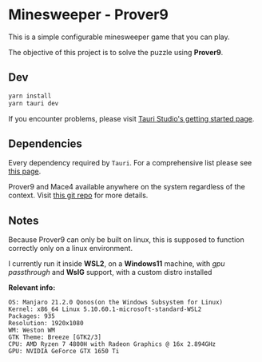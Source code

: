 # Minesweeper - Prover9

This is a simple configurable minesweeper game that you can play.

The objective of this project is to solve the puzzle using **Prover9**.

## Dev

```bash
yarn install
yarn tauri dev
```

If you encounter problems, please visit [Tauri Studio's getting started page](https://tauri.studio/en/docs/getting-started/intro).

## Dependencies

Every dependency required by `Tauri`. For a comprehensive list please see [this page](https://tauri.studio/en/docs/getting-started/intro).

Prover9 and Mace4 available anywhere on the system regardless of the context. Visit [this git repo](https://github.com/ai4reason/Prover9) for more details.

## Notes

Because Prover9 can only be built on linux, this is supposed to function correctly only on a linux environment.

I currently run it inside **WSL2**, on a **Windows11** machine, with *gpu passthrough* and **WslG** support, with a custom distro installed

**Relevant info:**

```text
OS: Manjaro 21.2.0 Qonos(on the Windows Subsystem for Linux)
Kernel: x86_64 Linux 5.10.60.1-microsoft-standard-WSL2
Packages: 935
Resolution: 1920x1080
WM: Weston WM
GTK Theme: Breeze [GTK2/3]
CPU: AMD Ryzen 7 4800H with Radeon Graphics @ 16x 2.894GHz
GPU: NVIDIA GeForce GTX 1650 Ti
```
